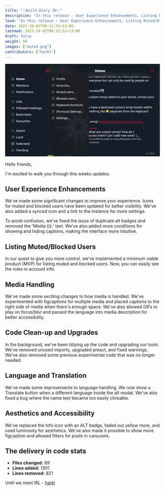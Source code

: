 ```yaml
---
title: "💥Build Diary 36💥"
description: "In this release - User Experience Enhancements, Listing Muted/Blocked Users, Media Handling Improvements, Code Clean-up and Upgrades, Language and Translation Fixes, and Aesthetic and Accessibility Enhancements."
lead: "In this release - User Experience Enhancements, Listing Muted/Blocked Users, Media Handling Improvements, Code Clean-up and Upgrades, Language and Translation Fixes, and Aesthetic and Accessibility Enhancements."
date: 2023-10-02T08:12:51+13:00
lastmod: 2023-10-02T08:12:51+13:00
draft: false
weight: 50
images: ["muted.png"]
contributors: ["harkl"]
---
```


![muted](muted.png)

Hello friends,

I'm excited to walk you through this weeks updates.

## User Experience Enhancements

We've made some significant changes to improve your experience. Icons for muted and blocked users have been updated for better visibility. We've also added a synced icon and a link to the instance for more settings. 

To avoid confusion, we've fixed the issue of duplicate alt badges and removed the 'Media {i}:' text. We've also added more conditions for showing and hiding captions, making the interface more intuitive.

## Listing Muted/Blocked Users

In our quest to give you more control, we've implemented a minimum viable product (MVP) for listing muted and blocked users. Now, you can easily see the roles in account info. 

## Media Handling

We've made some exciting changes to how media is handled. We've experimented with figcaptions for multiple media and placed captions to the right side of media when there's enough space. We've also allowed GIFs to play on focus/blur and passed the language into media description for better accessibility.

## Code Clean-up and Upgrades

In the background, we've been tidying up the code and upgrading our tools. We've removed unused imports, upgraded preact, and fixed warnings. We've also removed some previous experimental code that was no longer needed.

## Language and Translation

We've made some improvements to language handling. We now show a Translate button when a different language inside the alt modal. We've also fixed a bug where the name text became too easily clickable.

## Aesthetics and Accessibility

We've replaced the Info icon with an ALT badge, faded out yellow more, and used luminosity for aesthetics. We've also made it possible to show more figcaption and allowed filters for posts in carousels.

## The delivery in code stats

- **Files changed:** 89
- **Lines added:** 1301
- **Lines removed:** 821

Until we meet IRL - [harkl](https://boom.army/#/social.boom.army/a/110693550018915728)